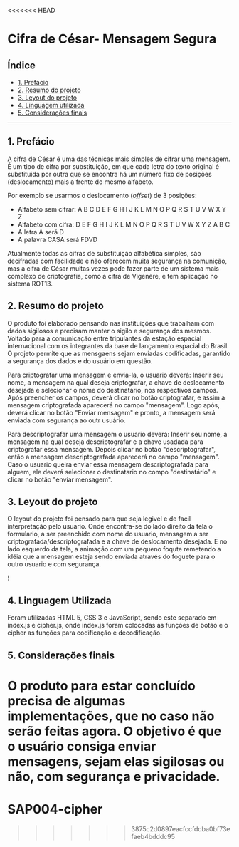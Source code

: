 <<<<<<< HEAD
# Cifra de César- Mensagem Segura

## Índice

- [1. Prefácio](#1-prefácio)
- [2. Resumo do projeto](#2-resumo-do-projeto)
- [3. Leyout do projeto](#3-leyout-do-projeto)
- [4. Linguagem utilizada](#4-objetivos-de-aprendizagem)
- [5. Considerações finais](#5-considerações-finais)

---

## 1. Prefácio

A cifra de César é uma das técnicas mais simples de cifrar uma mensagem. É um
tipo de cifra por substituição, em que cada letra do texto original é
substituida por outra que se encontra há um número fixo de posições
(deslocamento) mais a frente do mesmo alfabeto.

Por exemplo se usarmos o deslocamento (_offset_) de 3 posições:

- Alfabeto sem cifrar: A B C D E F G H I J K L M N O P Q R S T U V W X Y Z
- Alfabeto com cifra: D E F G H I J K L M N O P Q R S T U V W X Y Z A B C
- A letra A será D
- A palavra CASA será FDVD

Atualmente todas as cifras de substituição alfabética simples, são decifradas
com facilidade e não oferecem muita segurança na comunição, mas a cifra de César
muitas vezes pode fazer parte de um sistema mais complexo de criptografia, como
a cifra de Vigenère, e tem aplicação no sistema ROT13.

## 2. Resumo do projeto

O produto foi elaborado pensando nas instituições que trabalham com dados sigilosos e precisam manter o sigilo e segurança dos mesmos. Voltado para a comunicação entre tripulantes da estação espacial internacional com os integrantes da base de lançamento espacial do Brasil. O projeto permite que as mensgaens sejam enviadas codificadas, garantido a segurança dos dados e do usuário em questão.

Para criptografar uma mensagem e envia-la, o usuario deverá:
Inserir seu nome, a mensagem na qual deseja criptografar, a chave de deslocamento desejada e selecionar o nome do destinatário, nos respectivos campos. Após preencher os campos, deverá clicar no botão criptografar, e assim a mensagem criptografada aparecerá no campo "mensagem". Logo após, deverá clicar no botão "Enviar mensagem" e pronto, a mensagem será enviada com segurança ao outr usuário.

Para descriptografar uma mensagem o usuario deverá:
Inserir seu nome, a mensagem na qual deseja descriptografar e a chave usadada para criptografar essa mensagem. Depois clicar no botão "descriptografar", então a mensagem descriptografada aparecerá no campo "mensagem". Caso o usuario queira enviar essa mensagem descriptografada para alguem, ele deverá selecionar o destinatario no compo "destinatário" e clicar no botão "enviar mensagem".

## 3. Leyout do projeto

O leyout do projeto foi pensado para que seja legivel e de facil interpretação pelo usuario. Onde encontra-se do lado direito da tela o formulario, a ser preenchido com nome do usuario, mensagem a ser criptografada/descriptografada e a chave de deslocamento desejada.
E no lado esquerdo da tela, a animação com um pequeno foqute remetendo a idéia que a mensagem esteja sendo enviada através do foguete para o outro usuario e com segurança.

! [](foguetinhovoando.gif)

## 4. Linguagem Utilizada

Foram utilizadas HTML 5, CSS 3 e JavaScript, sendo este separado em index.js e cipher.js, onde index.js foram colocadas as funções de botão e o cipher as funções para codificação e decodificação.

## 5. Considerações finais

O produto para estar concluído precisa de algumas implementações, que no caso não serão feitas agora. O objetivo é que o usuário consiga enviar mensagens, sejam elas sigilosas ou não, com segurança e privacidade.
=======
# SAP004-cipher
>>>>>>> 3875c2d0897eacfccfddba0bf73efaeb4bdddc95
